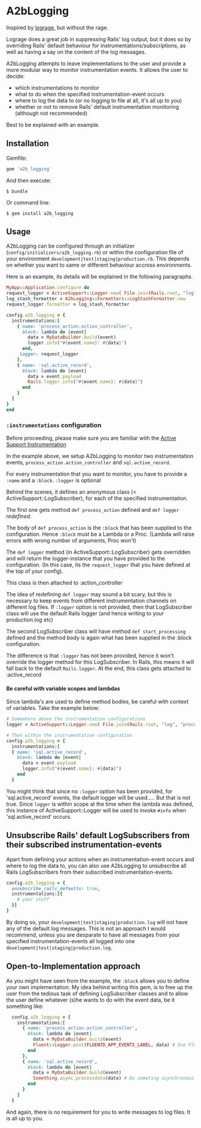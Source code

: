 # A2bLogging
Inspired by [lograge](https://github.com/roidrage/lograge), but without the rage.

Lograge does a great job in suppressing Rails' log output, but it does so by overriding Rails' default behaviour for instrumentations/subscriptions, as well as having a say on the content of the log messages.

A2bLogging attempts to leave implementations to the user and provide a more modular way to monitor instrumentation events.
It allows the user to decide: 
- which instrumentations to monitor
- what to do when the specified instrumentation-event occurs
- where to log the data to (or no logging to file at all, it's all up to you)
- whether or not to remove Rails' default instrumentation monitoring (although not recommended)

Best to be explained with an example.

## Installation

Gemfile:

```ruby
gem 'a2b_logging'
```

And then execute:

    $ bundle

Or command line:

    $ gem install a2b_logging

## Usage
  A2bLogging can be configured through an initializer (`config/initializers/a2b_logging.rb`) or within the configuration file of your environment `development|test|staging|production.rb`. 
  This depends on whether you want to same or different behaviour accross environments.

  Here is an example, its details will be explained in the following paragraphs.

  ```ruby
MyApp::Application.configure do
  request_logger = ActiveSupport::Logger.new( File.join(Rails.root, "log", "process_action.log") )
  log_stash_formatter = A2bLogging::Formatters::LogStashFormatter.new
  request_logger.formatter = log_stash_formatter

  config.a2b_logging = {
    instrumentations:[ 
      { name: 'process_action.action_controller',
        block: lambda do |event|
          data = MyDataBuilder.build(event)
          logger.info("#{event.name}: #{data}")
        end,
       logger: request_logger
      },
      { name: 'sql.active_record',
        block: lambda do |event|
          data = event.payload
          Rails.logger.info("#{event.name}: #{data}") 
        end
      }
    ]
  }
end

  ```

### `:instrumentations` configuration
  Before proceeding, please make sure you are familiar with the [Active Support Instrumentation](http://edgeguides.rubyonrails.org/active_support_instrumentation.html)

  In the example above, we setup A2bLogging to monitor two instrumentation events, `process_action.action_controller` and `sql.active_record`.

  For every instrumentation that you want to monitor, you have to provide a `:name` and a `:block`. `:logger` is optional

  Behind the scenes, it defines an anonymous class (< ActiveSupport::LogSubscriber), for each of the specified instrumentation.

  The first one gets method `def process_action` defined and `def logger` *redefined*.

  The body of `def process_action` is the `:block` that has been supplied to the configuration. 
  Hence `:block` must be a Lambda or a Proc. 
  (Lambda will raise errors with wrong number of arguments, Proc won't)
  
  The `def logger` method (in ActiveSupport::LogSubscriber) gets overridden and will return the logger-instance that you have provided to the configuration. (In this case, its the `request_logger` that you have defined at the top of your config). 

  This class is then attached to :action_controller

  The idea of redefining `def logger` may sound a bit scary, but this is necessary to keep events from 
  different instrumentation channels on different log files. If `:logger` option is not provided, then that LogSubscriber class will use the default Rails logger (and hence writing to your production.log etc)

  The second LogSubscriber class will have method `def start_processing` defined and the method body is again what has been supplied in the :block configuration. 

  The difference is that `:logger` has not been provided, hence it won't override the logger method for this LogSubscriber. In Rails, this means it will fall back to the default `Rails.logger`.
  At the end, this class gets attached to :active_record

#### Be careful with variable scopes and lambdas
  Since lambda's are used to define method bodies, be careful with context of variables.
  Take the example below:

  ``` Ruby
  # Somewhere above the instrumentation configurations
  logger = ActiveSupport::Logger.new( File.join(Rails.root, "log", "process_action.log") )

  # Then within the instrumentation configuration
  config.a2b_logging = {
    instrumentations:[
    { name: 'sql.active_record',
      block: lambda do |event|
        data = event.payload
        logger.info("#{event.name}: #{data}") 
      end
    }
  ``` 

  You might think that since no `:logger` option has been provided, for 'sql.active_record' events, the default logger will be used..... But that is not true. 
  Since `logger` is within scope at the time when the lambda was defined, this instance of ActiveSupport::Logger will be used to invoke `#info` when 'sql.active_record' occurs.

## Unsubscribe Rails' default LogSubscribers from their subscribed instrumentation-events
  Apart from defining your actions when an instrumentation-event occurs and where to log the data to, you can also use A2bLogging to unsubscribe all Rails LogSubscribers from their subscribed instrumentation-events.

  ``` Ruby
  config.a2b_logging = {
    unsubscribe_rails_defaults: true,
    instrumentations:[{
      # your stuff
    }]
  }
  ```

  By doing so, your `development|test|staging|production.log` will not have any of the default log messages. This is not an approach I would recommend, unless you are desparate to have all messages from your specified instrumentation-events all logged into one `development|test|staging|production.log`.

## Open-to-Implementation approach
  As you might have seen from the example, the `:block` allows you to define your own implementation.
  My idea behind writing this gem, is to free up the user from the tedious task of defining LogSubscriber classes and to allow the user define whatever (s)he wants to do with the event data, be it something like:

  ```Ruby
    config.a2b_logging = {
      instrumentations:[
        { name: 'process_action.action_controller',
          block: lambda do |event|
            data = MyDataBuilder.build(event)
            Fluent::Logger.post(FLUENTD_APP_EVENTS_LABEL, data) # Use Fluent to send data to another server
          end 
        },
        { name: 'sql.active_record',
          block: lambda do |event|
            data = MyDataBuilder.build(event)
            Something.async.processdata(data) # Do someting asynchronously
          end 
        }
      ]
    }
  ```

  And again, there is no requirement for you to write messages to log files. It is all up to you.
